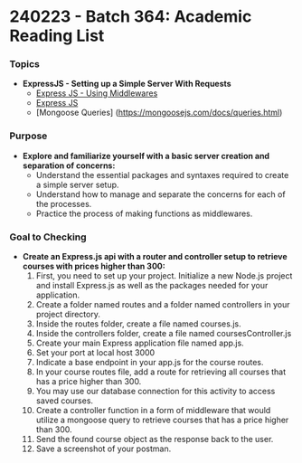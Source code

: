# 240223 - Batch 364:  Academic Reading List 


### **Topics**

- **ExpressJS - Setting up a Simple Server With Requests**
  - [Express JS - Using Middlewares](https://expressjs.com/en/guide/using-middleware.html)
  - [Express JS](https://expressjs.com)
  - [Mongoose Queries] (https://mongoosejs.com/docs/queries.html)


### **Purpose**

- **Explore and familiarize yourself with a basic server creation and separation of concerns:**
  - Understand the essential packages and syntaxes required to create a simple server setup.
  - Understand how to manage and separate the concerns for each of the processes.
  - Practice the process of making functions as middlewares.



### **Goal to Checking**

- **Create an Express.js api with a router and controller setup to retrieve courses with prices higher than 300:**
  1. First, you need to set up your project. Initialize a new Node.js project and install Express.js as well as the packages needed for your application.
  2. Create a folder named routes and a folder named controllers in your project directory.
  3. Inside the routes folder, create a file named courses.js.
  4. Inside the controllers folder, create a file named coursesController.js
  5. Create your main Express application file named app.js.
  6. Set your port at local host 3000
  7. Indicate a base endpoint in your app.js for the course routes.
  8. In your course routes file, add a route for retrieving all courses that has a price higher than 300.
  9. You may use our database connection for this activity to access saved courses.
  10. Create a controller function in a form of middleware that would utilize a mongoose query to retrieve courses that has a price higher than 300. 
  11. Send the found course object as the response back to the user.
  12. Save a screenshot of your postman. 


